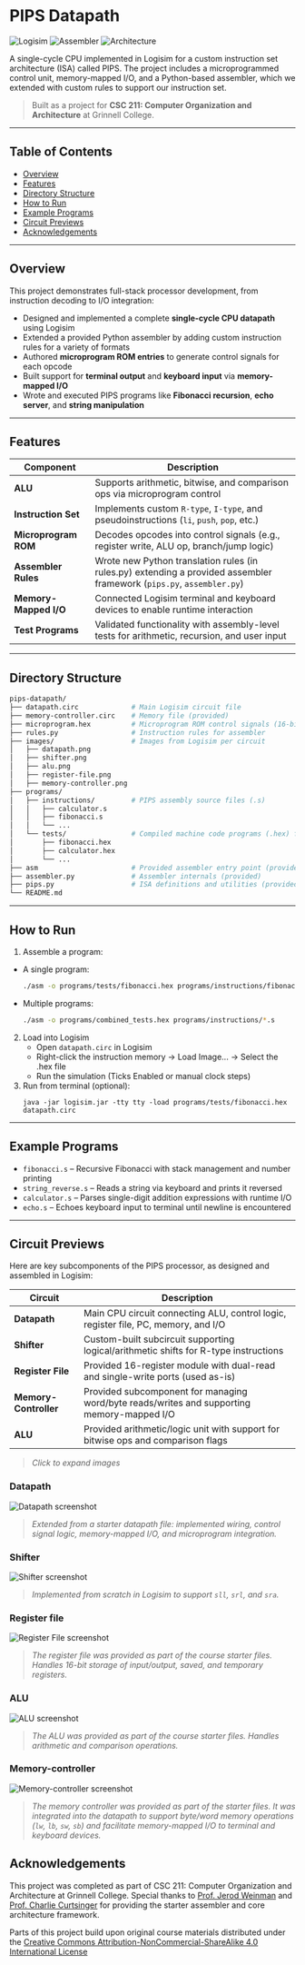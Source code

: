# PIPS Datapath

![Logisim](https://img.shields.io/badge/tool-Logisim-blue)
![Assembler](https://img.shields.io/badge/language-Python-blue)
![Architecture](https://img.shields.io/badge/architecture-Single--Cycle-green)

A single-cycle CPU implemented in Logisim for a custom instruction set architecture (ISA)
called PIPS. The project includes a microprogrammed control unit, memory-mapped I/O, and
a Python-based assembler, which we extended with custom rules to support our instruction set.

> Built as a project for **CSC 211: Computer Organization and Architecture** at Grinnell College.

---

## Table of Contents

- [Overview](#overview)
- [Features](#features)
- [Directory Structure](#directory-structure)
- [How to Run](#how-to-run)
- [Example Programs](#example-programs)
- [Circuit Previews](#circuit-previews)
- [Acknowledgements](#acknowledgements)

---

## Overview

This project demonstrates full-stack processor development, from instruction decoding to I/O integration:
- Designed and implemented a complete **single-cycle CPU datapath** using Logisim
- Extended a provided Python assembler by adding custom instruction rules for a variety of formats
- Authored **microprogram ROM entries** to generate control signals for each opcode
- Built support for **terminal output** and **keyboard input** via **memory-mapped I/O**
- Wrote and executed PIPS programs like **Fibonacci recursion**, **echo server**, and **string manipulation**

---

## Features

| Component        | Description |
|------------------|-------------|
| **ALU**        | Supports arithmetic, bitwise, and comparison ops via microprogram control |
| **Instruction Set** | Implements custom `R-type`, `I-type`, and pseudoinstructions (`li`, `push`, `pop`, etc.) |
| **Microprogram ROM** | Decodes opcodes into control signals (e.g., register write, ALU op, branch/jump logic) |
| **Assembler Rules** | Wrote new Python translation rules (in rules.py) extending a provided assembler framework (`pips.py`, `assembler.py`) |
| **Memory-Mapped I/O** | Connected Logisim terminal and keyboard devices to enable runtime interaction |
| **Test Programs** | Validated functionality with assembly-level tests for arithmetic, recursion, and user input |

---

## Directory Structure

```bash
pips-datapath/
├── datapath.circ             # Main Logisim circuit file
├── memory-controller.circ    # Memory file (provided)
├── microprogram.hex          # Microprogram ROM control signals (16-bit hex)
├── rules.py                  # Instruction rules for assembler
├── images/                   # Images from Logisim per circuit
│   ├── datapath.png
│   ├── shifter.png
│   ├── alu.png
│   ├── register-file.png
│   ├── memory-controller.png
├── programs/                
│   ├── instructions/         # PIPS assembly source files (.s)
│   │   ├── calculator.s     
│   │   ├── fibonacci.s
│   │   └── ...  
│   └── tests/                # Compiled machine code programs (.hex) for Logisim
│       ├── fibonacci.hex
│       ├── calculator.hex
│       └── ...
├── asm                       # Provided assembler entry point (provided)
├── assembler.py              # Assembler internals (provided)
├── pips.py                   # ISA definitions and utilities (provided)
└── README.md
```

---

## How to Run

1. Assemble a program:
  - A single program:
    ```bash
    ./asm -o programs/tests/fibonacci.hex programs/instructions/fibonacci.s
    ```
  - Multiple programs:
    ```bash
    ./asm -o programs/combined_tests.hex programs/instructions/*.s
    ```
2. Load into Logisim
   - Open `datapath.circ` in Logisim
   - Right-click the instruction memory → Load Image... → Select the .hex file
   - Run the simulation (Ticks Enabled or manual clock steps)
3. Run from terminal (optional):
    ```
    java -jar logisim.jar -tty tty -load programs/tests/fibonacci.hex datapath.circ
    ```

---

## Example Programs

- `fibonacci.s` – Recursive Fibonacci with stack management and number printing
- `string_reverse.s` – Reads a string via keyboard and prints it reversed
- `calculator.s` – Parses single-digit addition expressions with runtime I/O
- `echo.s` – Echoes keyboard input to terminal until newline is encountered

---

## Circuit Previews

Here are key subcomponents of the PIPS processor, as designed and assembled in Logisim:

| Circuit         | Description |
|----------------|-------------|
| **Datapath**   | Main CPU circuit connecting ALU, control logic, register file, PC, memory, and I/O |
| **Shifter**    | Custom-built subcircuit supporting logical/arithmetic shifts for R-type instructions |
| **Register File** | Provided 16-register module with dual-read and single-write ports (used as-is) |
| **Memory-Controller** | Provided subcomponent for managing word/byte reads/writes and supporting memory-mapped I/O |
| **ALU**        | Provided arithmetic/logic unit with support for bitwise ops and comparison flags |

> *Click to expand images*

### Datapath
![Datapath screenshot](images/datapath.png)
> *Extended from a starter datapath file: implemented wiring, control signal logic, memory-mapped I/O, and microprogram integration.*

### Shifter
![Shifter screenshot](images/shifter.png)
> *Implemented from scratch in Logisim to support `sll`, `srl`, and `sra`.*

### Register file
![Register File screenshot](images/register-file.png)
> *The register file was provided as part of the course starter files. Handles 16-bit storage of input/output, saved, and temporary registers.* 

### ALU
![ALU screenshot](images/alu.png)
> *The ALU was provided as part of the course starter files. Handles arithmetic and comparison operations.*

### Memory-controller
![Memory-controller screenshot](images/memory-controller.png)
> *The memory controller was provided as part of the starter files. It was integrated into the datapath to support byte/word memory operations (`lw`, `lb`, `sw`, `sb`) and facilitate memory-mapped I/O to terminal and keyboard devices.*

## Acknowledgements

This project was completed as part of CSC 211: Computer Organization and Architecture
at Grinnell College. Special thanks to [Prof. Jerod Weinman](https://weinman.cs.grinnell.edu)
and [Prof. Charlie Curtsinger](https://curtsinger.cs.grinnell.edu) for providing the starter
assembler and core architecture framework.

Parts of this project build upon original course materials distributed under the
[Creative Commons Attribution-NonCommercial-ShareAlike 4.0 International License](LICENSE)